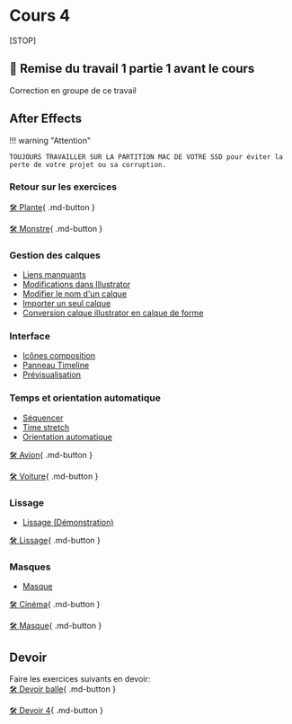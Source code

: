 # Cours 4    

<!--
## QUIZ FIN COURS 3 OU DÉBUT COURS 4 EN RÉVISION DU COURS 3
[Quiz en classe](https://app.wooclap.com/HRCHUY)
-->




[STOP]

## 🚨 Remise du travail 1 partie 1 avant le cours     
Correction en groupe de ce travail      

## After Effects     

!!! warning "Attention"

    TOUJOURS TRAVAILLER SUR LA PARTITION MAC DE VOTRE SSD pour éviter la perte de votre projet ou sa corruption.

### Retour sur les exercices   

[🛠️ Plante](exercices_ae/00_plante.md){ .md-button }        

[🛠️ Monstre](exercices_ae/00_monstre.md){ .md-button }          
      

### Gestion des calques

- <a href="https://cmontmorency365.sharepoint.com/:v:/s/TIM-582214-Animation2d77/ES3nv_1D8ZdAsKPArJnWVLkBJ-5M9t8wkd7EeCbRdg5Ngg?e=sfyJuF">Liens manquants</a>
- <a href="https://cmontmorency365.sharepoint.com/:v:/s/TIM-582214-Animation2d77/EVIfgqGazEhAqd99_-3SOjcBEfhfyuZHQwNUMgWdS5WGaA?e=YOLCxB">Modifications dans Illustrator</a>
- <a href="https://cmontmorency365.sharepoint.com/:v:/s/TIM-582214-Animation2d77/EQcjlwgo8Z1OijsfHEX-8jsBhjyJH8zxQryYEYHGwlGlbQ?e=bESBVt">Modifier le nom d'un calque</a>
- <a href="https://cmontmorency365.sharepoint.com/:v:/s/TIM-582214-Animation2d77/Eeix9K7ueJ5ItEfsMcrURvABXeyOgUtv61gWlol4vSlgrQ?e=ekA3yb">Importer un seul calque</a>
- <a href="https://cmontmorency365.sharepoint.com/:v:/s/TIM-582214-Animation2d77/EUyUFWWUoVdAmD3oXbSUD0sB8rC3YJgeHFVlIU41NPRWvA?e=Mlt4vS">Conversion calque illustrator en calque de forme</a>

### Interface

- <a href="https://cmontmorency365.sharepoint.com/:v:/s/TIM-582214-Animation2d77/ERGCbxwiSS1MmrS3DUNGi2UBfw5ldZXdaEq2U7TefuF36Q?e=nzjRzH">Icônes composition</a>
- <a href="https://cmontmorency365.sharepoint.com/:v:/s/TIM-582214-Animation2d77/EfgQKVkK_nlFrU0gMYFATmUB3irEbGD6JLnr84W2LgJB6w?e=E4fPbt">Panneau Timeline</a>
- <a href="https://cmontmorency365.sharepoint.com/:v:/s/TIM-582214-Animation2d77/EcgKLATg9IVDrp7Uf0pwDuUBAK6e5-IXgS7LkDSE5hCoyw?e=sSSaJ3">Prévisualisation</a>

### Temps et orientation automatique

- <a href="https://cmontmorency365.sharepoint.com/:v:/s/TIM-582214-Animation2d77/EYXlFU0fj0FHurRmCtOF3NsBbd0e86Oh8jdZkcZtjp_vMg?e=0hEYr5">Séquencer</a>
- <a href="https://cmontmorency365.sharepoint.com/:v:/s/TIM-582214-Animation2d77/EW-U8btbqTNKsDpb7bUEvZ0BUbP9vUD4PRso3yCjYRBwcA?e=TTVQwI">Time stretch</a>
- <a href="https://cmontmorency365.sharepoint.com/:v:/s/TIM-582214-Animation2d77/EaQt7_SXPe1Ao869Xauz6wABhfpe2xhKiCb7kFVFfhgcnw?e=DlxAfv">Orientation automatique</a>



[🛠️ Avion](exercices_ae/01_avion.md){ .md-button }       
    
[🛠️ Voiture](exercices_ae/01_voiture.md){ .md-button }       
      

### Lissage

- <a href="https://cmontmorency365.sharepoint.com/:f:/s/TIM-582214-Animation2d77/EuAJDVpPdTNDsK8cu5wm6vkB3ZlSxs0gTjWx2GY7BSxQig?e=ahNASr">Lissage (Démonstration)</a>
   

[🛠️ Lissage](exercices_ae/03_lissage.md){ .md-button }          
      
### Masques

- <a href="https://cmontmorency365.sharepoint.com/:v:/s/TIM-582214-Animation2d77/EYyhwkByNIdBlxmqi1SU_WwBWgllOZVpAFtPxtrccaIGsg?e=h92keV">Masque</a>
   

[🛠️ Cinéma](exercices_ae/04_cinema.md){ .md-button }       

[🛠️ Masque](exercices_ae/04_masque.md){ .md-button }          
      
## Devoir
Faire les exercices suivants en devoir:   
[🛠️ Devoir balle](exercices_ae/devoir_balle.md){ .md-button }       

[🛠️ Devoir 4](exercices_ae/devoir_c4.md){ .md-button }       
